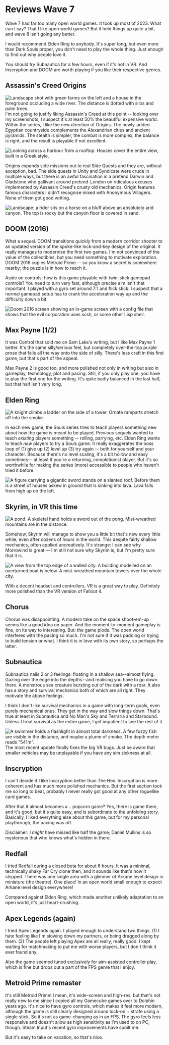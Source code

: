# Reviews Wave 7
Wave 7 had far too many open world games. It took up most of 2023. What can I say? That I like open world games? But it held things up quite a bit, and wave 8 isn't going any better.

I would recommend Elden Ring to anybody. It's super long, but even more than Dark Souls proper, you don't need to play the whole thing. Just enough to find out why people love it.

You should try Subnautica for a few hours, even if it's not in VR. And Inscryption and DOOM are worth playing if you like their respective genres.

## Assassin's Creed Origins
![Landscape shot with green farms on the left and a house in the foreground occluding a wide river. The distance is dotted with silos and palm trees.](images/ac-origins-1.jpg)
I'm not going to justify liking Assassin's Creed at this point -- looking over my screenshots, I suspect it's at least 50% the beautiful expensive world. Within the series, I like the new direction of Origins. The newly-added Egyptian countryside complements the Alexandrian cities and ancient pyramids. The stealth is simpler, the combat is more complex, the balance is right, and the result is playable if not excellent.

![Looking across a harbour from a rooftop. Houses cover the entire view, built in a Greek style.](images/ac-origins-2.jpg)

Origins expands side missions out to real Side Quests and they are, without exception, bad. The side quests in Unity and Syndicate were crude in multiple ways, but there is an awful fascination in a pretend Darwin and Gladstone who gallivant around pretend-London on ridiculous excuses implemented by Assassin Creed's crusty old mechanics. Origin features famous characters I didn't recognise mixed with Anonymous Villagers. None of them got good writing.

![Landscape: a rider sits on a horse on a bluff above an absolutely arid canyon. The top is rocky but the canyon floor is covered in sand.](images/ac-origins-3.jpg)

## DOOM (2016)
What a sequel. DOOM transitions quickly from a modern corridor shooter to an updated version of the spoke-like lock-and-key design of the original. It really manages to modernise the first two games.
I'm not convinced of the value of the collectibles, but you need something to motivate exploration. DOOM 2016 copies Metroid Prime -- so you know a secret is somewhere nearby; the puzzle is in how to reach it.

Aside on controls: how is this game playable with twin-stick gamepad controls? You need to turn very fast, although precise aim isn't that important. I played with a gyro set around 7:1 and flick stick. I suspect that a normal gamepad setup has to crank the acceleration way up and the difficulty down a bit.

![Doom 2016 screen showing an in-game screen with a config file that shows that the evil corporation uses scsh, or some other Lisp shell.](images/doom-2016.jpg)

## Max Payne (1/2)
It was Control that sold me on Sam Lake's writing, but I like Max Payne 1 better. It's the same silly/serious feel, but completely over-the-top purple prose that falls all the way onto the side of silly. There's less craft in this first game, but that's part of the appeal.

Max Payne 2 is good too, and more polished not only in writing but also in gameplay, technology, plot and pacing. Still, if you only play one, you have to play the first one for the writing. It's quite badly balanced in the last half, but that half isn't very long.

## Elden Ring

![A knight climbs a ladder on the side of a tower. Ornate ramparts stretch off into the smoke.](images/elden-ring-1.jpg)

In each new game, the Souls series tries to teach players something new about how the game is meant to be played. Previous sequels wanted to teach *existing* players something -- rolling, parrying, etc. Elden Ring wants to teach *new* players to try a Souls game. It really exaggerates the boss loop of (1) give up (2) level up (3) try again -- both for yourself and your character. Because there's no level scaling, it's a bit hollow and easy sometimes&mdash; at least if you're a returning, completionist player. But it's so worthwhile for making the series (more) accessible to people who haven't tried it before.

![A figure carrying a gigantic sword stands on a slanted roof. Before them is a street of houses askew in ground that is sinking into lava. Lava falls from high up on the left.](images/elden-ring-2.jpg)

## Skyrim, in VR this time

![A pond. A skeletal hand holds a sword out of the pong. Mist-wreathed mountains are in the distance.](images/skyrim-1.jpg)

Somehow, Skyrim will manage to show you a little bit that's new every little while, even after dozens of hours in the world. This despite fairly shallow mechanics, often applied uncreatively. It's strange: I can see why Morrowind is great &mdash; I'm still not sure why Skyrim is, but I'm pretty sure that it is.

![A view from the top edge of a walled city. A building modelled on an overturned boat is below. A mist-wreathed mountain towers over the whole city.](images/skyrim-2.jpg)

With a decent headset and controllers, VR is a great way to play. Definitely more polished than the VR version of Fallout 4.

## Chorus
Chorus was disappointing. A modern take on the space shoot-em-up seems like a good idea on paper. And the moment-to-moment gameplay is fine, on its way to interesting. But: the game plods. The open world interferes with the pacing so much. I'm not sure if it was padding or trying to build tension or what. I think it is in love with its own story, so perhaps the latter.

## Subnautica
Subnautica nails 2 or 3 feelings: floating in a shallow sea--almost flying. Gazing over the edge into the depths--and realising you have to go down there. A monstrous sea creature bursting out of the dark with a roar. It also has a story and survival mechanics both of which are all right. They motivate the above feelings.

I think I don't like survival mechanics in a game with long-term goals, even purely mechanical ones. They get in the way and slow things down. That's true at least in Subnautica and No Man's Sky and Terraria and Starbound. Unless I treat survival as the entire game, I get impatient to see the rest of it.

![A swimmer holds a flashlight in almost total darkness. A few fuzzy fish are visible in the distance, and maybe a plume of smoke. The depth metre reads "541m".](images/subnautica.jpg)
The most recent update finally fixes the big VR bugs. Just be aware that smaller vehicles may be unplayable if you have any sim sickness at all.

## Inscryption
I can't decide if I like Inscryption better than The Hex. Inscryption is more coherent and has much more polished mechanics. But the first section took me *so* long to beat, probably I never really got good at any other roguelike card games.

After that it almost becomes a .. popcorn game? Yes, there is game there, and it's good, but it's quite easy, and is subordinate to the unfolding story. Basically, I liked everything else about this game, but for my personal playthrough, the pacing was off.

Disclaimer: I *might* have missed like half the game; Daniel Mullins is so mysterious that who knows what's hidden in there.

## Redfall
I tried Redfall during a closed beta for about 6 hours. It was a minimal, technically shaky Far Cry clone then, and it sounds like that's how it shipped. There was one single area with a glimmer of Arkane level design in miniature (the theatre). One place! In an open world small enough to expect Arkane level design everywhere!

Compared against Elden Ring, which made another unlikely adaptation to an open world, it's just heart-crushing.

## Apex Legends (again)
I tried Apex Legends again. I played enough to understand two things. (1) I hate feeling like I'm slowing down my partners, or being dragged along by them. (2) The people left playing Apex are all really, really good. I kept waiting for matchmaking to put me with worse players, but I don't think it ever found any.

Also the game seemed tuned exclusively for aim-assisted controller play, which is fine but drops out a part of the FPS genre that I enjoy.

## Metroid Prime remaster
It's still Metroid Prime! I mean, it's wide-screen and high-res, but that's not really new to me since I copied all my Gamecube games over to Dolphin years ago. It's nice to have gyro controls, which makes it feel more modern, although the game is still clearly designed around lock-on + strafe using a single stick. So it's not as game-changing as in an FPS. The gyro feels less responsive and doesn't allow as high sensitivity as I'm used to on PC, though. Steam Input's recent gyro improvements have spoilt me.

But it's easy to take on vacation, so that's nice.